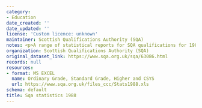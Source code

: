 ```yaml
---
category:
- Education
date_created: ''
date_updated: ''
license: 'Custom licence: unknown'
maintainer: Scottish Qualifications Authority (SQA)
notes: <p>A range of statistical reports for SQA qualifications for 1988.</p>
organization: Scottish Qualifications Authority (SQA)
original_dataset_link: https://www.sqa.org.uk/sqa/63086.html
records: null
resources:
- format: MS EXCEL
  name: Ordinary Grade, Standard Grade, Higher and CSYS
  url: https://www.sqa.org.uk/files_ccc/Stats1988.xls
schema: default
title: Sqa statistics 1988
---
```

